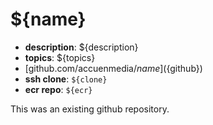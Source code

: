 # ${name}

- **description**: ${description}
- **topics**: ${topics}
- [github.com/accuenmedia/${name}](${github})
- **ssh clone**: `${clone}`
- **ecr repo**: `${ecr}`


This was an existing github repository.
